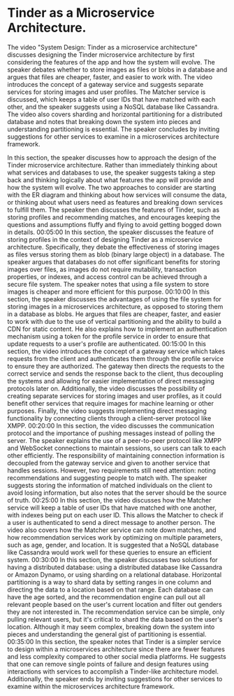 # Tinder as a Microservice Architecture.

The video "System Design: Tinder as a microservice architecture" discusses designing the Tinder microservice architecture by first considering the features of the app and how the system will evolve. The speaker debates whether to store images as files or blobs in a database and argues that files are cheaper, faster, and easier to work with. The video introduces the concept of a gateway service and suggests separate services for storing images and user profiles. The Matcher service is discussed, which keeps a table of user IDs that have matched with each other, and the speaker suggests using a NoSQL database like Cassandra. The video also covers sharding and horizontal partitioning for a distributed database and notes that breaking down the system into pieces and understanding partitioning is essential. The speaker concludes by inviting suggestions for other services to examine in a microservices architecture framework.


In this section, the speaker discusses how to approach the design of the Tinder microservice architecture. Rather than immediately thinking about what services and databases to use, the speaker suggests taking a step back and thinking logically about what features the app will provide and how the system will evolve. The two approaches to consider are starting with the ER diagram and thinking about how services will consume the data, or thinking about what users need as features and breaking down services to fulfill them. The speaker then discusses the features of Tinder, such as storing profiles and recommending matches, and encourages keeping the questions and assumptions fluffy and flying to avoid getting bogged down in details.
00:05:00 In this section, the speaker discusses the feature of storing profiles in the context of designing Tinder as a microservice architecture. Specifically, they debate the effectiveness of storing images as files versus storing them as blob (binary large object) in a database. The speaker argues that databases do not offer significant benefits for storing images over files, as images do not require mutability, transaction properties, or indexes, and access control can be achieved through a secure file system. The speaker notes that using a file system to store images is cheaper and more efficient for this purpose.
00:10:00 In this section, the speaker discusses the advantages of using the file system for storing images in a microservices architecture, as opposed to storing them in a database as blobs. He argues that files are cheaper, faster, and easier to work with due to the use of vertical partitioning and the ability to build a CDN for static content. He also explains how to implement an authentication mechanism using a token for the profile service in order to ensure that update requests to a user's profile are authenticated.
00:15:00 In this section, the video introduces the concept of a gateway service which takes requests from the client and authenticates them through the profile service to ensure they are authorized. The gateway then directs the requests to the correct service and sends the response back to the client, thus decoupling the systems and allowing for easier implementation of direct messaging protocols later on. Additionally, the video discusses the possibility of creating separate services for storing images and user profiles, as it could benefit other services that require images for machine learning or other purposes. Finally, the video suggests implementing direct messaging functionality by connecting clients through a client-server protocol like XMPP.
00:20:00 In this section, the video discusses the communication protocol and the importance of pushing messages instead of polling the server. The speaker explains the use of a peer-to-peer protocol like XMPP and WebSocket connections to maintain sessions, so users can talk to each other efficiently. The responsibility of maintaining connection information is decoupled from the gateway service and given to another service that handles sessions. However, two requirements still need attention: noting recommendations and suggesting people to match with. The speaker suggests storing the information of matched individuals on the client to avoid losing information, but also notes that the server should be the source of truth.
00:25:00 In this section, the video discusses how the Matcher service will keep a table of user IDs that have matched with one another, with indexes being put on each user ID. This allows the Matcher to check if a user is authenticated to send a direct message to another person. The video also covers how the Matcher service can note down matches, and how recommendation services work by optimizing on multiple parameters, such as age, gender, and location. It is suggested that a NoSQL database like Cassandra would work well for these queries to ensure an efficient system.
00:30:00 In this section, the speaker discusses two solutions for having a distributed database: using a distributed database like Cassandra or Amazon Dynamo, or using sharding on a relational database. Horizontal partitioning is a way to shard data by setting ranges in one column and directing the data to a location based on that range. Each database can have the age sorted, and the recommendation engine can pull out all relevant people based on the user's current location and filter out genders they are not interested in. The recommendation service can be simple, only pulling relevant users, but it's critical to shard the data based on the user's location. Although it may seem complex, breaking down the system into pieces and understanding the general gist of partitioning is essential.
00:35:00 In this section, the speaker notes that Tinder is a simpler service to design within a microservices architecture since there are fewer features and less complexity compared to other social media platforms. He suggests that one can remove single points of failure and design features using interactions with services to accomplish a Tinder-like architecture model. Additionally, the speaker ends by inviting suggestions for other services to examine within the microservices architecture framework.
